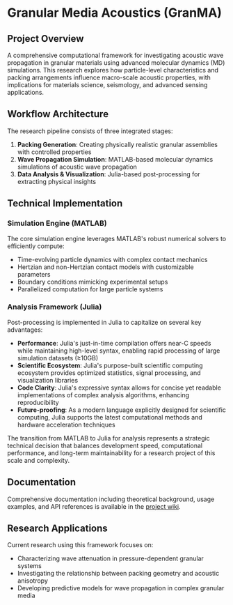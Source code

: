 # Granular Media Acoustics (GranMA)

## Project Overview
A comprehensive computational framework for investigating acoustic wave propagation in granular materials using advanced molecular dynamics (MD) simulations. This research explores how particle-level characteristics and packing arrangements influence macro-scale acoustic properties, with implications for materials science, seismology, and advanced sensing applications.

## Workflow Architecture

The research pipeline consists of three integrated stages:

1. **Packing Generation**: Creating physically realistic granular assemblies with controlled properties
2. **Wave Propagation Simulation**: MATLAB-based molecular dynamics simulations of acoustic wave propagation
3. **Data Analysis & Visualization**: Julia-based post-processing for extracting physical insights

## Technical Implementation

### Simulation Engine (MATLAB)
The core simulation engine leverages MATLAB's robust numerical solvers to efficiently compute:
- Time-evolving particle dynamics with complex contact mechanics
- Hertzian and non-Hertzian contact models with customizable parameters
- Boundary conditions mimicking experimental setups
- Parallelized computation for large particle systems

### Analysis Framework (Julia)
Post-processing is implemented in Julia to capitalize on several key advantages:

- **Performance**: Julia's just-in-time compilation offers near-C speeds while maintaining high-level syntax, enabling rapid processing of large simulation datasets (≥10GB)
- **Scientific Ecosystem**: Julia's purpose-built scientific computing ecosystem provides optimized statistics, signal processing, and visualization libraries
- **Code Clarity**: Julia's expressive syntax allows for concise yet readable implementations of complex analysis algorithms, enhancing reproducibility
- **Future-proofing**: As a modern language explicitly designed for scientific computing, Julia supports the latest computational methods and hardware acceleration techniques

The transition from MATLAB to Julia for analysis represents a strategic technical decision that balances development speed, computational performance, and long-term maintainability for a research project of this scale and complexity.

## Documentation

Comprehensive documentation including theoretical background, usage examples, and API references is available in the [project wiki](https://github.com/ColtonKawamura/GranMA/wiki).

## Research Applications

Current research using this framework focuses on:
- Characterizing wave attenuation in pressure-dependent granular systems
- Investigating the relationship between packing geometry and acoustic anisotropy
- Developing predictive models for wave propagation in complex granular media
